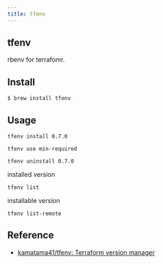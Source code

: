 ```yaml
---
title: tfenv
---
```


## tfenv
rbenv for terrafomr.

## Install

```
$ brew install tfenv
```

## Usage

```
tfenv install 0.7.0
```

```
tfenv use min-required
```

```
tfenv uninstall 0.7.0
```

installed version

```
tfenv list
```

installable version

```
tfenv list-remote
```

## Reference
* [kamatama41/tfenv: Terraform version manager](https://github.com/kamatama41/tfenv)
